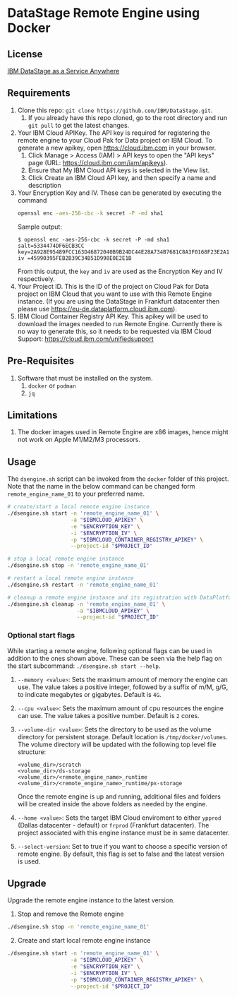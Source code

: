 # DataStage Remote Engine using Docker

## License
[IBM DataStage as a Service Anywhere](https://www.ibm.com/support/customer/csol/terms/?ref=i126-9243-06-11-2023-zz-en)

## Requirements
1. Clone this repo: `git clone https://github.com/IBM/DataStage.git`.
    1. If you already have this repo cloned, go to the root directory and run `git pull` to get the latest changes.
1. Your IBM Cloud APIKey. The API key is required for registering the remote engine to your Cloud Pak for Data project on IBM Cloud. To generate a new apikey, open https://cloud.ibm.com in your browser.
    1. Click Manage > Access (IAM) > API keys to open the "API keys" page (URL: https://cloud.ibm.com/iam/apikeys).
    2. Ensure that My IBM Cloud API keys is selected in the View list.
    3. Click Create an IBM Cloud API key, and then specify a name and description
1. Your Encryption Key and IV. These can be generated by executing the command
    ```bash
    openssl enc -aes-256-cbc -k secret -P -md sha1
    ```
    Sample output:
    ```
    $ openssl enc -aes-256-cbc -k secret -P -md sha1
    salt=5334474DF6ECB3CC
    key=2A928E95489FCC163D46872040B9B24DC44E28A734B7681C8A3F0168F23E2A13
    iv =45990395FEB2B39C34B51D998E0E2E1B
    ```
    From this output, the `key` and `iv` are used as the Encryption Key and IV respectively.
1. Your Project ID. This is the ID of the project on Cloud Pak for Data project on IBM Cloud that you want to use with this Remote Engine instance. (If you are using the DataStage in Frankfurt datacenter then please use https://eu-de.dataplatform.cloud.ibm.com).
1. IBM Cloud Container Registry API Key. This apikey will be used to download the images needed to run Remote Engine. Currently there is no way to generate this, so it needs to be requested via IBM Cloud Support: https://cloud.ibm.com/unifiedsupport

## Pre-Requisites
1. Software that must be installed on the system.
    1. `docker` or `podman`
    1. `jq`

## Limitations
1. The docker images used in Remote Engine are x86 images, hence might not work on Apple M1/M2/M3 processors.

## Usage
The `dsengine.sh` script can be invoked from the `docker` folder of this project. Note that the name in the below command can be changed form `remote_engine_name_01` to your preferred name.
```bash
# create/start a local remote engine instance
./dsengine.sh start -n 'remote_engine_name_01' \
                    -a "$IBMCLOUD_APIKEY" \
                    -e "$ENCRYPTION_KEY" \
                    -i "$ENCRYPTION_IV" \
                    -p "$IBMCLOUD_CONTAINER_REGISTRY_APIKEY" \
                    --project-id "$PROJECT_ID"

# stop a local remote engine instance
./dsengine.sh stop -n 'remote_engine_name_01'

# restart a local remote engine instance
./dsengine.sh restart -n 'remote_engine_name_01'

# cleanup a remote engine instance and its registration with DataPlatform
./dsengine.sh cleanup -n 'remote_engine_name_01' \
                      -a "$IBMCLOUD_APIKEY" \
                      --project-id "$PROJECT_ID"
```

### Optional start flags

While starting a remote engine, following optional flags can be used in addition to the ones shown above. These can be seen via the help flag on the start subcommand: `./dsengine.sh start --help`.

1. `--memory <value>`: Sets the maximum amount of memory the engine can use. The value takes a positive integer, followed by a suffix of m/M, g/G, to indicate megabytes or gigabytes. Default is `4G`.
1. `--cpu <value>`: Sets the maximum amount of cpu resources the engine can use. The value takes a positive number. Default is `2` cores.
1. `--volume-dir <value>`: Sets the directory to be used as the volume directory for persistent storage. Default location is `/tmp/docker/volumes`. The volume directory will be updated with the following top level file structure:

    ```
    <volume_dir>/scratch
    <volume_dir>/ds-storage
    <volume_dir>/<remote_engine_name>_runtime
    <volume_dir>/<remote_engine_name>_runtime/px-storage
    ```
    Once the remote engine is up and running, additional files and folders will be created inside the above folders as needed by the engine.
1. `--home <value>`: Sets the target IBM Cloud enviroment to either `ypprod` (Dallas datacenter - default) or `frprod` (Frankfurt datacenter). The project associated with this engine instance must be in same datacenter.
1. `--select-version`: Set to true if you want to choose a specific version of remote engine. By default, this flag is set to false and the latest version is used.


## Upgrade
Upgrade the remote engine instance to the latest version.
1. Stop and remove the Remote engine
```bash
./dsengine.sh stop -n 'remote_engine_name_01'
```
2. Create and start local remote engine instance
```bash
./dsengine.sh start -n 'remote_engine_name_01' \
                    -a "$IBMCLOUD_APIKEY" \
                    -e "$ENCRYPTION_KEY" \
                    -i "$ENCRYPTION_IV" \
                    -p "$IBMCLOUD_CONTAINER_REGISTRY_APIKEY" \
                    --project-id "$PROJECT_ID"
```